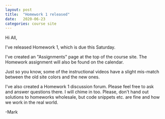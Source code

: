 ```yaml
---
layout: post
title:  "Homework 1 released"
date:   2020-06-23
categories: course site
---
```


[](https://markwolfeman.github.io/ist538/assignments/homework1.html) 

Hi All,

I've released Homework 1, which is due this Saturday. 

I've created an "Assignments" page at the top of the course site. The Homework assignment will also be found on the calendar.

Just so you know, some of the instructional videos have a slight mis-match between the old site colors and the new ones. 

I've also created a Homework 1 discussion forum. Please feel free to ask and answer questions there. I will chime in too. Please, don't hand out solutions to homeworks wholesale, but code snippets etc. are fine and how we work in the real world. 

-Mark